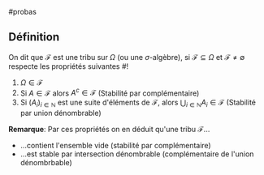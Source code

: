 #probas 
## Définition
On dit que $\mathcal{F}$ est une tribu sur $\Omega$ (ou une $\sigma$-algèbre), si $\mathcal{F}\subseteq \Omega$ et $\mathcal{F} \not = \emptyset$ respecte les propriétés suivantes #!
1. $\Omega \in \mathcal{F}$ 
2. Si $A \in \mathcal{F}$ alors $A^c \in \mathcal{F}$ (Stabilité par complémentaire)
3. Si $(A_i)_{i\in\mathbb{N}}$  est une suite d'éléments de $\mathcal{F}$, alors $\bigcup_{i\in\mathbb{N}}A_i \in \mathcal{F}$  (Stabilité par union dénombrable)
<!--ID: 1707586197730-->

**Remarque**: Par ces propriétés on en déduit qu'une tribu $\mathcal{F}$...
- ...contient l'ensemble vide (stabilité par complémentaire)
- ...est stable par intersection dénombrable (complémentaire de l'union dénombrbable)
